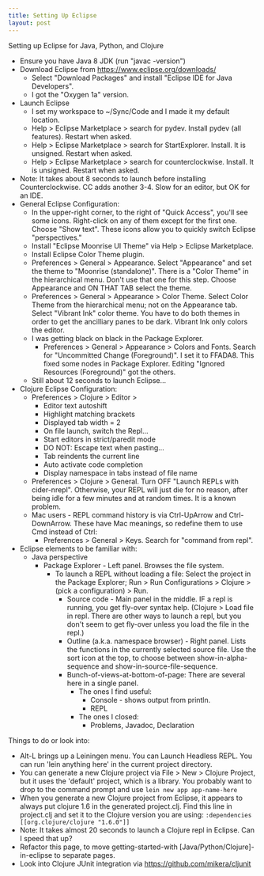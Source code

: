 ```yaml
---
title: Setting Up Eclipse
layout: post
---
```


Setting up Eclipse for Java, Python, and Clojure


* Ensure you have Java 8 JDK (run "javac -version")
* Download Eclipse from https://www.eclipse.org/downloads/
    * Select "Download Packages" and install "Eclipse IDE for Java Developers".
    * I got the "Oxygen 1a" version.
* Launch Eclipse
    * I set my workspace to ~/Sync/Code and I made it my default location.
    * Help > Eclipse Marketplace > search for pydev.  Install pydev (all features). Restart when asked.
    * Help > Eclipse Marketplace > search for StartExplorer.  Install. It is unsigned. Restart when asked.
    * Help > Eclipse Marketplace > search for counterclockwise.  Install. It is unsigned. Restart when asked.
* Note: It takes about 8 seconds to launch before installing Counterclockwise. CC adds another 3-4.  Slow for an editor, but OK for an IDE.
* General Eclipse Configuration:
    * In the upper-right corner, to the right of "Quick Access", you'll see some icons.  Right-click on any of them except for the first one.  Choose "Show text".  These icons allow you to quickly switch Eclipse "perspectives."
    * Install "Eclipse Moonrise UI Theme" via Help > Eclipse Marketplace.
    * Install Eclipse Color Theme plugin.
    * Preferences > General > Appearance.  Select "Appearance" and set the theme to "Moonrise (standalone)".  There is a "Color Theme" in the hierarchical menu.  Don't use that one for this step.  Choose Appearance and ON THAT TAB select the theme.
    * Preferences > General > Appearance > Color Theme.  Select Color Theme from the hierarchical menu; not on the Appearance tab.  Select "Vibrant Ink" color theme.  You have to do both themes in order to get the ancilliary panes to be dark.  Vibrant Ink only colors the editor.
    * I was getting black on black in the Package Explorer.
        * Preferences > General > Appearance > Colors and Fonts.  Search for "Uncommitted Change (Foreground)". I set it to FFADA8.  This fixed some nodes in Package Explorer.  Editing "Ignored Resources (Foreground)" got the others. 
    * Still about 12 seconds to launch Eclipse...
* Clojure Eclipse Configuration:
    * Preferences > Clojure > Editor > 
        *  Editor text autoshift
        *  Highlight matching brackets
        *  Displayed tab width = 2
        *  On file launch, switch the Repl...
        *  Start editors in strict/paredit mode
        *  DO NOT: Escape text when pasting...
        *  Tab reindents the current line
        *  Auto activate code completion
        *  Display namespace in tabs instead of file name
    * Preferences > Clojure > General.  Turn OFF "Launch REPLs with cider-nrepl".  Otherwise, your REPL will just die for no reason, after being idle for a few minutes and at random times.  It is a known problem. 
    * Mac users - REPL command history is via Ctrl-UpArrow and Ctrl-DownArrow.  These have Mac meanings, so redefine them to use Cmd instead of Ctrl:
        * Preferences > General > Keys.  Search for "command from repl".  
* Eclipse elements to be familiar with:
    * Java perspective
        * Package Explorer - Left panel.  Browses the file system.
            * To launch a REPL without loading a file: Select the project in the Package Explorer; Run > Run Configurations > Clojure > (pick a configuration) > Run.
				* Source code - Main panel in the middle.  IF a repl is running, you get fly-over syntax help.  (Clojure > Load file in repl. There are other ways to launch a repl, but you don't seem to get fly-over unless you load the file in the repl.)
				* Outline (a.k.a. namespace browser) - Right panel.  Lists the functions in the currently selected source file.  Use the sort icon at the top, to choose between show-in-alpha-sequence and show-in-source-file-sequence.
				* Bunch-of-views-at-bottom-of-page: There are several here in a single panel.  
				    * The ones I find useful:
				        * Console - shows output from println.
				        * REPL
				    * The ones I closed:
				        * Problems, Javadoc, Declaration

Things to do or look into:

* Alt-L brings up a Leiningen menu.  You can Launch Headless REPL.  You can run 'lein anything here' in the current project directory.
* You can generate a new Clojure project via File > New > Clojure Project, but it uses the 'default' project, which is a library.  You probably want to drop to the command prompt and use ```lein new app app-name-here```
* When you generate a new Clojure project from Eclipse, it appears to always put clojure 1.6 in the generated project.clj.  Find this line in project.clj and set it to the Clojure version you are using: ```:dependencies [[org.clojure/clojure "1.6.0"]]```
* Note: It takes almost 20 seconds to launch a Clojure repl in Eclipse.  Can I speed that up?
* Refactor this page, to move getting-started-with [Java/Python/Clojure]-in-eclipse to separate pages.
* Look into Clojure JUnit integration via https://github.com/mikera/cljunit
